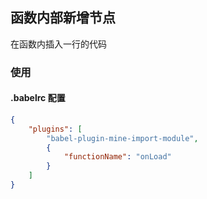 
## 函数内部新增节点

在函数内插入一行的代码

### 使用

#### .babelrc 配置


```json
{
    "plugins": [
        "babel-plugin-mine-import-module",
        {
            "functionName": "onLoad"
        }
    ]
}
```
